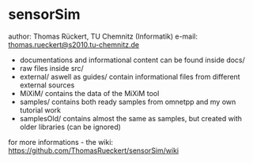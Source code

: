 sensorSim
=========

author: Thomas Rückert, TU Chemnitz (Informatik)
e-mail: thomas.rueckert@s2010.tu-chemnitz.de

* documentations and informational content can be found inside docs/
 * raw files inside src/
 * external/ aswell as guides/ contain informational files from different external sources 
* MiXiM/ contains the data of the MiXiM tool
* samples/ contains both ready samples from omnetpp and my own tutorial work
* samplesOld/ contains almost the same as samples, but created with older libraries (can be ignored)

for more informations - the wiki: https://github.com/ThomasRueckert/sensorSim/wiki
